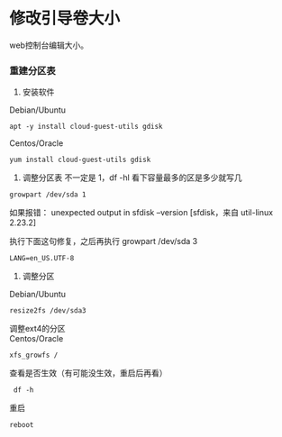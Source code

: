 # 修改引导卷大小

web控制台编辑大小。

### 重建分区表

1. 安装软件

Debian/Ubuntu

```text
apt -y install cloud-guest-utils gdisk
```

Centos/Oracle

```text
yum install cloud-guest-utils gdisk
```

1. 调整分区表 不一定是 1，df -hl 看下容量最多的区是多少就写几

```text
growpart /dev/sda 1
```

如果报错： unexpected output in sfdisk –version \[sfdisk，来自 util-linux 2.23.2\]

执行下面这句修复，之后再执行 growpart /dev/sda 3

```text
LANG=en_US.UTF-8
```

1. 调整分区

Debian/Ubuntu

```text
resize2fs /dev/sda3
```

调整ext4的分区  
   Centos/Oracle

```text
xfs_growfs /
```

查看是否生效（有可能没生效，重启后再看）

```text
 df -h
```

重启

```text
reboot
```

